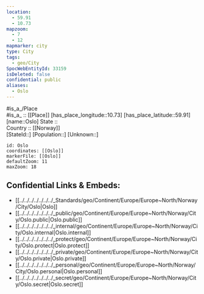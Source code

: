 ```yaml
---
location:
  - 59.91
  - 10.73
mapzoom:
  - 7
  - 12
mapmarker: city
type: City
tags:
  - geo/City
SpocWebEntityId: 33159
isDeleted: false
confidential: public
aliases:
  - Oslo
---
```



#is_a_/Place  
#is_a_ :: [[Place]] 
[has_place_longitude::10.73] 
[has_place_latitude::59.91] 
[name::Oslo] 
State ::  
Country :: [[Norway]]  
[StateId::] 
[Population::] 
[Unknown::] 


```leaflet
id: Oslo
coordinates: [[Oslo]] 
markerFile: [[Oslo]] 
defaultZoom: 11 
maxZoom: 18
```


## Confidential Links & Embeds: 
- [[../../../../../../../_Standards/geo/Continent/Europe/Europe~North/Norway/City/Oslo|Oslo]] 
- [[../../../../../../../_public/geo/Continent/Europe/Europe~North/Norway/City/Oslo.public|Oslo.public]] 
- [[../../../../../../../_internal/geo/Continent/Europe/Europe~North/Norway/City/Oslo.internal|Oslo.internal]] 
- [[../../../../../../../_protect/geo/Continent/Europe/Europe~North/Norway/City/Oslo.protect|Oslo.protect]] 
- [[../../../../../../../_private/geo/Continent/Europe/Europe~North/Norway/City/Oslo.private|Oslo.private]] 
- [[../../../../../../../_personal/geo/Continent/Europe/Europe~North/Norway/City/Oslo.personal|Oslo.personal]] 
- [[../../../../../../../_secret/geo/Continent/Europe/Europe~North/Norway/City/Oslo.secret|Oslo.secret]] 
